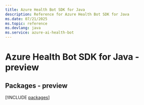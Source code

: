 ```yaml
---
title: Azure Health Bot SDK for Java
description: Reference for Azure Health Bot SDK for Java
ms.date: 07/21/2025
ms.topic: reference
ms.devlang: java
ms.service: azure-ai-health-bot
---
```

# Azure Health Bot SDK for Java - preview
## Packages - preview
[!INCLUDE [packages](health-bot-index.md)]